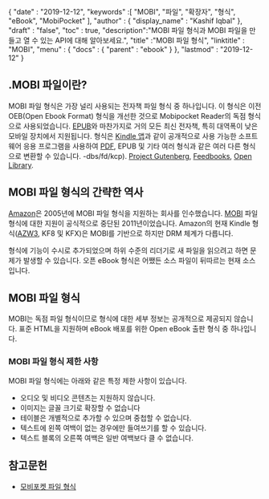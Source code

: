 {
  "date" : "2019-12-12",
  "keywords" :[ "MOBI", "파일", "확장자", "형식", "eBook", "MobiPocket" ],
  "author" : {
    "display_name" : "Kashif Iqbal"
},
  "draft" : "false",
  "toc" : true,
  "description":"MOBI 파일 형식과 MOBI 파일을 만들고 열 수 있는 API에 대해 알아보세요.",
  "title" :"MOBI 파일 형식",
  "linktitle" : "MOBI",
  "menu" : {
    "docs" : {
      "parent" : "ebook"
}
},
  "lastmod" : "2019-12-12"
}

## .MOBI 파일이란?

MOBI 파일 형식은 가장 널리 사용되는 전자책 파일 형식 중 하나입니다. 이 형식은 이전 OEB(Open Ebook Format) 형식을 개선한 것으로 Mobipocket Reader의 독점 형식으로 사용되었습니다. [EPUB](/ko/ebook/epub/)와 마찬가지로 거의 모든 최신 전자책, 특히 대역폭이 낮은 모바일 장치에서 지원됩니다. 형식은 [Kindle 앱](https://www.amazon.com/kindle)과 같이 공개적으로 사용 가능한 소프트웨어 응용 프로그램을 사용하여 [PDF](/ko/pdf/), EPUB 및 기타 여러 형식과 같은 여러 다른 형식으로 변환할 수 있습니다. -dbs/fd/kcp). [Project Gutenberg](https://www.gutenberg.org/), [Feedbooks](http://www.feedbooks.com/), [Open Library]( https://openlibrary.org/).

## MOBI 파일 형식의 간략한 역사

[Amazon](https://www.amazon.com)은 2005년에 MOBI 파일 형식을 지원하는 회사를 인수했습니다. [MOBI](/ko/ebook/mobi/) 파일 형식에 대한 지원이 공식적으로 중단된 2011년이었습니다. Amazon의 현재 Kindle 형식([AZW3](/ko/ebook/azw3/), KF8 및 KFX)은 MOBI를 기반으로 하지만 DRM 체계가 다릅니다.

형식에 기능이 수시로 추가되었으며 하위 수준의 리더기로 새 파일을 읽으려고 하면 문제가 발생할 수 있습니다. 오픈 eBook 형식은 어쨌든 소스 파일이 뒤따르는 현재 소스입니다.

## MOBI 파일 형식

MOBI는 독점 파일 형식이므로 형식에 대한 세부 정보는 공개적으로 제공되지 않습니다. 표준 HTML을 지원하며 eBook 배포를 위한 Open eBook 출판 형식 중 하나입니다.

### MOBI 파일 형식 제한 사항

MOBI 파일 형식에는 아래와 같은 특정 제한 사항이 있습니다.

* 오디오 및 비디오 콘텐츠는 지원하지 않습니다.
* 이미지는 글꼴 크기로 확장할 수 없습니다
* 테이블은 개별적으로 추가할 수 있으며 중첩할 수 없습니다.
* 텍스트에 왼쪽 여백이 없는 경우에만 들여쓰기를 할 수 있습니다.
* 텍스트 블록의 오른쪽 여백은 일반 여백보다 클 수 없습니다.

## 참고문헌

* [모비포켓 파일 형식](https://web.archive.org/web/20160414103204/http://www.mobipocket.com/dev/article.asp?BaseFolder#prcgen&File#mobiformat.htm)

